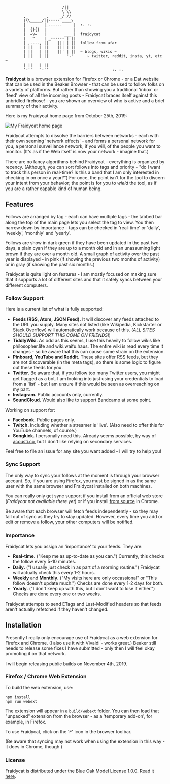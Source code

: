      
                             /||
                             \ \\
            ,_       _,     _/ //
            |\\_____/||----- ____\
            |        |_------     |  :. :.
            |  {}{}  |            |
            |  =v=   |        ___ |  fraidycat
            |   ^    | _------ | ||
            | ,----, ||    ||| | ||  follow from afar
            | ||   | ||    ||| | ||
            | ||   | ||    ||' | ||  ~ blogs, wikis ~
            | ||   | ||        '-'      ~ twitter, reddit, insta, yt, etc ~
            | ||   | ||
            '-''   '-''                            :. :.

**Fraidycat** is a browser extension for Firefox or Chrome - or a Dat website
that can be used in the Beaker Browser - that can be used to follow folks on
a variety of platforms. But rather than showing you a traditional 'inbox' or 'feed'
view of all the incoming posts - Fraidycat braces itself against this unbridled
firehose! - you are shown an overview of who is active and a brief summary of
their activity.

Here is my Fraidycat home page from October 25th, 2019:

![My Fraidycat home page](https://www.kickscondor.com/images/blog/fraidycat-oct26.png)

Fraidycat attempts to dissolve the barriers between networks - each with their
own seeming 'network effects' - and forms a personal network for you, a personal
surveillance network, if you will, of the people you want to monitor. (It's as if
the Web itself is now your network - imagine that.)

There are no fancy algorithms behind Fraidycat - everything is organized by
recency. (Although, you can sort follows into tags and priority - "do I want to
track this person in real-time? Is this a band that I am only interested in checking
in on once a year?") For once, the point isn't for the tool to discern your
intent from your behavior; the point is for you to *wield* the tool, as if you
are a rather capable kind of human being.

## Features

Follows are arranged by tag - each can have multiple tags - the tabbed bar
along the top of the main page lets you select the tag to view. You then narrow
down by importance - tags can be checked in 'real-time' or 'daily', 'weekly',
'monthly' and 'yearly'.

Follows are show in dark green if they have been updated in the past two days,
a plain cyan if they are up to a month old and in an unassuming light brown if they
are over a month old. A small graph of activity over the past year is displayed - in
pink (if showing the previous two months of activity) or in gray (if
showing the past six months.)

Fraidycat is quite light on features - I am mostly focused on making sure that
it supports a lot of different sites and that it safely syncs between your
different computers.

### Follow Support

Here is a current list of what is fully supported:

* **Feeds (RSS, Atom, JSON Feed).** It will discover any feeds attached to the
  URL you supply. Many sites not listed (like Wikipedia, Kickstarter or Stack Overflow) will
  automatically work because of this. (*ALL SITES SHOULD SUPPORT THIS COME ON
  FRIENDS!*)
* **TiddlyWiki.** As odd as this seems, I use this heavily to follow wikis
  like philosopher.life and wiki.waifu.haus. The entire wiki is read every time
  it changes - so be aware that this can cause some strain on the extension.
* **Pinboard, YouTube and Reddit.** These sites offer RSS feeds, but they are
  not discoverable (in the meta tags), so there is some logic to figure out
  these feeds for you.
* **Twitter.** Be aware that, if you follow too many Twitter users, you might
  get flagged as a bot. I am looking into just using your credentials to load
  from a 'list' - but I am unsure if this would be seen as overreaching on my
  part.
* **Instagram.** Public accounts only, currently.
* **SoundCloud.** Would also like to support Bandcamp at some point.

Working on support for:

* **Facebook.** Public pages only.
* **Twitch.** Including whether a streamer is 'live'. (Also need to offer this
  for YouTube channels, of course.)
* **Songkick.** I personally need this. Already seems possible, by way of
  [acousti.co](http://acousti.co/songkick), but I don't like relying on
  secondary services.

Feel free to file an issue for any site you want added - I will try to help
you!

### Sync Support

The only way to sync your follows at the moment is through your browser account.
So, if you are using Firefox, you must be signed in as the same user with the
same browser and Fraidycat installed on both machines.

You can really only get sync support if you install from an official web store
(*Fraidycat not available there yet*) or if you install [from source](#Installation)
in Chrome.

Be aware that each browser will fetch feeds independently - so they may fall out
of sync as they try to stay updated. However, every time you add or edit or
remove a follow, your other computers will be notified.

### Importance

Fraidycat lets you assign an 'importance' to your feeds. They are:

* **Real-time.** ("Keep me as up-to-date as you can.") Currently, this checks
  the follow every 5-10 minutes.
* **Daily.** ("I usually just check in as part of a morning routine.") Fraidycat
  will actually check this every 1-2 hours.
* **Weekly** and **Monthly.** ("My visits here are only occassional" or "This follow doesn't
  update much.") Checks are done every 1-2 days for both.
* **Yearly.** ("I don't keep up with this, but I don't want to lose it either.")
  Checks are done every one or two weeks.

Fraidycat attempts to send ETags and Last-Modified headers so that feeds aren't
actually refetched if they haven't changed.

## Installation

Presently I really only encourage use of Fraidycat as a web extension for
Firefox and Chrome. (I also use it with Vivaldi - works great.) Beaker still
needs to release some fixes I have submitted - only then I will feel okay
promoting it on that network.

I will begin releasing public builds on November 4th, 2019.

### Firefox / Chrome Web Extension

To build the web extension, use:

    npm install
    npm run webext

The extension will appear in a `build/webext` folder. You can then load that
"unpacked" extension from the browser - as a 'temporary add-on', for example,
in Firefox.

To use Fraidycat, click on the 'F' icon in the browser toolbar.

(Be aware that syncing may not work when using the extension in this way - it
does in Chrome, though.)

### License

Fraidycat is distributed under the Blue Oak Model License 1.0.0.
Read it [here](LICENSE.md).
